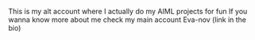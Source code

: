 This is my alt account where I actually do my AIML projects for fun
If you wanna know more about me check my main account Eva-nov (link in the bio)
